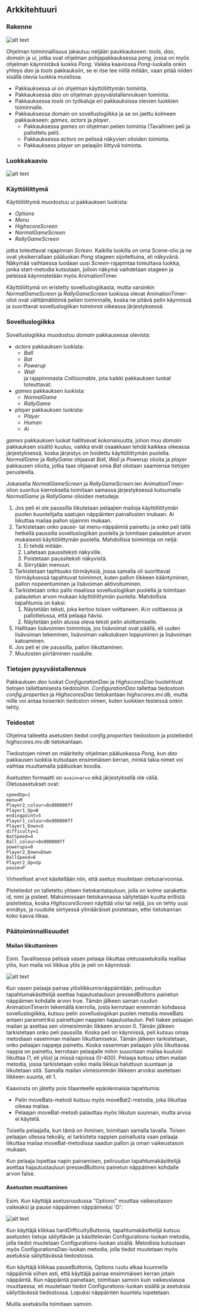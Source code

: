 ## Arkkitehtuuri

### Rakenne

![alt text](https://github.com/Jeeses313/ot-harjoitustyo/blob/master/dokumentaatio/pakkauskaavio.png "Pakkauskaavio")

Ohjelman toiminnallisuus jakautuu neljään paukkaukseen: _tools_, _dao_, _domain_ ja _ui_, jotka ovat ohjelman pohjapakkauksessa _pong_, jossa on myös ohjelman käynnistävä luokka _Pong_. Vaikka 
kaaviossa _Pong_-luokalla onkin yhteys _dao_ ja _tools_ pakkauksiin, se ei itse tee niillä mitään, vaan pitää niiden sisällä olevia luokkia muistissa.

- Pakkauksessa _ui_ on ohjelman käyttöliittymän toiminta.  
- Pakkauksessa  _dao_ on ohjelman pysyväistallennuksen toiminta.  
- Pakkauksessa _tools_ on työkaluja eri pakkauksissa olevien luokkien toiminnalle.  
- Pakkauksessa domain on sovelluslogiikka ja se on jaettu kolmeen pakkaukseen: _games_, _actors_ ja _player_.   
  - Pakkauksessa _games_ on ohjelman pelien toiminta (Tavallinen peli ja pallottelu peli).  
  - Pakkauksessa _actors_ on pelissä näkyvien olioiden toiminta.  
  - Pakkauksess _player_ on pelaajiin liittyvä toiminta.  

### Luokkakaavio

![alt text](https://github.com/Jeeses313/ot-harjoitustyo/blob/master/dokumentaatio/luokkakaavio.png "Luokkakaavio")

### Käyttöliittymä

Käyttöliittymä muodostuu _ui_ pakkauksen luokista:  
- _Options_  
- _Menu_  
- _HighscoreScreen_  
- _NormalGameScreen_  
- _RallyGameScreen_  

jotka toteuttavat rajapinnan _Screen_. Kaikilla luokilla on oma Scene-olio ja ne ovat yksikerrallaan pääluokan _Pong_ 
stageen sijoitettuina, eli näkyvänä. Näkymää vaihtaessa luodaan uusi _Screen_-rajapintaa toteuttava luokka, jonka start-metodia kutsutaan, jolloin näkymä vaihdetaan stageen 
ja peleissä käynnistetään myös AnimationTimer.

Käyttöliittymä on eristetty sovelluslogiikasta, mutta varsinkin _NormalGameScreen_ ja _RallyGameScreen_ luokissa olevat AnimationTimer-oliot ovat välttämättömiä 
pelien toiminnalle, koska ne pitävä pelin käynnissä ja suorittavat sovelluslogiikan toiminnot oikeassa järjestyksessä.

### Sovelluslogiikka

Sovelluslogiikka muodostuu _domain_ pakkausessa olevista:  
- _actors_ pakkauksen luokista:  
  - _Ball_  
  - _Bat_  
  - _Powerup_  
  - _Wall_  
 ja rajapinnnasta _Collisionable_, jota kaikki pakkauksen luokat toteuttavat.  
- _games_ pakkauksen luokista:  
  - _NormalGame_  
  - _RallyGame_  
- _player_ pakkauksen luokista:  
  - _Player_  
  - _Human_  
  - _Ai_ 

_games_ pakkauksen luokat hallitsevat kokonaisuutta, johon muu _domain_ pakkauksen sisältö kuuluu, vaikka eivät osaakkaan tehdä 
kaikkea oikeassa järjestyksessä, koska järjestys on hoidettu käyttöliittymän puolella. _NormalGame_ ja _RallyGame_ ohjaavat _Ball_, _Wall_ ja _Powerup_ olioita ja 
_player_ pakkausen olioita, jotka taas ohjaavat omia _Bat_ oliotaan saamiensa tietojen perusteella.

Jokaisella _NormalGameScreen_ ja _RallyGameScreen_:ien AnimationTimer-olion suoritus kierroksella toimitaan samassa järjestyksessä kutsumalla _NormalGame_ ja _RallyGame_ olioiden metodeja:  
1. Jos peli ei ole paussilla liikutetaan pelaajien mailoja käyttöliittymän puolen kuuntelijalta saatujen näppäinten painallusten mukaan. Ai liikuttaa mailaa pallon sijainnin mukaan.  
2. Tarkistetaan onko pause- tai menu-näppäimiä painettu ja onko peli tällä hetkellä paussilla sovelluslogiikan puolella ja toimitaan palautetun arvon mukaisesti käyttöliittymän puolella. 
Mahdollisia toimintoja on neljä:  
    1. Ei tehdä mitään.  
    2. Laitetaan paussiteksti näkyville.  
    3. Poistetaan paussiteksti näkyvistä.  
    4. Siirrytään menuun.  
3. Tarkistetaan taphtuuko törmäyksiä, jossa samalla oli suorittavat törmäyksessä tapahtuvat toiminnot, kuten pallon liikkeen kääntyminen, pallon nopeentuminen ja lisävoiman aktivoituminen.  
4. Tarkistetaan onko pallo maalissa sovelluslogiikan puolella ja toimitaan palautetun arvon mukaan käyttöliittymän puolella. Mahdollisia tapahtumia on kaksi:  
    1. Näytetään teksti, joka kertoo toisen voittaneen. Ai:n voittaessa ja pallottelussa, että pelaaja hävisi.
    2. Näytetään pelin alussa oleva teksti pelin aloittamiselle.  
5. Hallitaan lisävoimien toimintoja, jos lisävoimat ovat päällä, eli uuden lisävoiman tekeminen, lisävoiman vaikutuksen loppuminen ja lisävoiman katoaminen.  
6. Jos peli ei ole paussilla, pallon liikuttaminen.
7. Muutosten piirtäminen ruudulle.

### Tietojen pysyväistallennus

Pakkauksen _dao_ luokat _ConfigurationDao_ ja _HighscoresDao_ huolehtivat tietojen tallettamisesta tiedotoihin. 
_ConfigurationDao_ tallettaa tiedostoon _config.properties_ ja _HighscoresDao_ tietokantaan _highscores.mv.db_, mutta niille voi antaa 
toisenkin tiedoston nimen, kuten luokkien testeissä onkin tehty.

### Teidostot

Ohjelma talleetta asetusten tiedot _config.properties_ tiedostoon ja pistetiedot _highscores.mv.db_ tietokantaan.

Tiedostojen nimet on määritelty ohjelman pääluokassa _Pong_, kun _dao_ pakkausen luokkia kutsutaan ensimmäisen kerran, minkä takia nimet voi vaihtaa muuttamalla 
pääluokan koodia.

Asetusten formaatti on `avain=arvo` eikä järjestyksellä ole väliä. Oletusasetukset ovat:
```  
speedUp=1  
menu=M  
Player2_colour=0x000000ff  
Player1_Up=W  
endingpoint=5  
Player1_colour=0x000000ff  
Player1_Down=S  
difficulty=1  
BatSpeed=4  
Ball_colour=0x000000ff  
powerups=0  
Player2_Down=Down  
BallSpeed=8  
Player2_Up=Up  
pause=P  
```  
Virheelliset arvot käsitellään niin, että asetus muutetaan oletusarvoonsa.  

Pistetiedot on talletettu yhteen tietokantatauluun, jolla on kolme saraketta: id, nimi ja pisteet. Maksimissaan tietokannassa säilytetään kuutta erillistä 
pistetietoa, koska _HighscoreScreen_ näyttää viisi tai neljä, jos on tehty uusi ennätys, ja ruudulle siirtyessä ylimääräiset poistetaan, ettei tietokannan koko kasva liikaa.

### Päätoiminnallisuudet

#### Mailan liikuttaminen

Esim. Tavallisessa pelissä vasen pelaaja liikuttaa oletusasetuksilla maillaa ylös, kun maila voi liikkua ylös ja peli on käynnissä:

![alt text](https://github.com/Jeeses313/ot-harjoitustyo/blob/master/dokumentaatio/sekvenssikaavio_mailan_liikutus.png "Mailan liikutus sekvenssikaavio")

Kun vasen pelaaja painaa ylösliikkumisnäppäintään, peliruudun tapahtumakäsittelijä asettaa hajautustauluun pressedButtons painetun näppäimen kohdalle arvon true. 
Tämän jälkeen saman ruudun AnimationTimerin tekemällä kierrolla, josta kerrotaan enemmän kohdassa sovelluslogiikka, kutsuu pelin sovelluslogiikan puolen metodia moveBats antaen parametriksi 
painettujen nappien hajautustaulun. Peli hakee pelaajan mailan ja asettaa sen viimeisimmän liikkeen arvoon 0. Tämän jälkeen tarkistetaan onko peli paussilla. Koska peli on käynnissä, peli kutsuu omaa metodiaan 
vasemman mailaan liikuttamiseksi. Tämän jälkeen tarkistetaan, onko pelaajan nappeja painettu. Koska vasemman pelaajan ylös liikuttavaa nappia on painettu, kerrotaan pelaajalle mihin suuuntaan mailaa kuuluisi liikuttaa 
(1, eli ylös) ja missä rajoissa (0-400). Pelaaja kutsuu sitten mailan metodia, jossa 
tarkistetaan voiko maila liikkua haluttuun suuntaan ja liikutetaan sitä. Samalla mailan viimeisimmän liikkeen arvoksi asetetaan liikkeen suunta, eli 1.

Kaaviosta on jätetty pois tilaanteelle epäolennaisia tapahtumia:  
- Pelin moveBats-metodi kutsuu myös moveBat2-metodia, joka liikuttaa oikeaa mailaa.  
- Pelaajan moveBat-metodi palauttaa myös liikutun suunnan, mutta arvoa ei käytetä.

Toisella pelaajalla, kun tämä on ihminen, toimitaan samalla tavalla. Toisen pelaajan ollessa tekoäly, ei tarkisteta nappien painallusta vaan pelaaja liikuttaa 
mailaa moveBat-metodissa saadun pallon ja oman vaikeustason mukaan.

Kun pelaaja lopettaa napin painamisen, peliruudun tapahtumakäsittelijä asettaa hajautustauluun pressedButtons painetun näppäimen kohdalle arvon false.
 
#### Asetusten muuttaminen

Esim. Kun käyttäjä asetusruudussa "Options" muuttaa vaikeustason vaikeaksi ja pause näppäimen näppäimeksi 'O':

![alt text](https://github.com/Jeeses313/ot-harjoitustyo/blob/master/dokumentaatio/sekvenssikaavio_asetusten_muutos.png "Asetusten muutos sekvenssikaavio")

Kun käyttäjä klikkaa hardDifficultyButtonia, tapahtumakäsittelijä kutsuu asetusten tietoja säilyttävän ja käsittelevän Configurations-luokan metodia, jolla 
tiedot muutetaan Configurations-luokan sisällä. Metodista kutsutaan myös ConfigurationsDao-luokan metodia, jolla tiedot muutetaan myös asetuksia säilyttävässä tiedostossa.

Kun käyttäjä klikkaa pauseButtonia, Options ruutu alkaa kuunnella näppäimiä siihen asti, että käyttäjä painaa ensimmäisen kerran jotain näppäintä. 
Kun näppäintä painetaan, toimitaan samoin kuin vaikeustasoa muuttaessa, eli muutetaan tiedot Configurations-luokan sisällä ja asetuksia säilyttävässä tiedostossa. 
Lopuksi näppäinten kuuntelu lopetetaan.

Muilla asetuksilla toimitaan samoin.